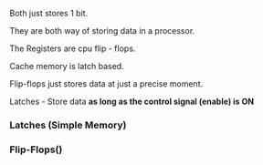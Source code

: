 Both just stores 1 bit.

They are both way of storing data in a processor.

The Registers are cpu flip - flops.

Cache memory is latch based.

Flip-flops just stores data at just a precise moment.

Latches - Store data **as long as the control signal (enable) is ON**
### Latches (Simple Memory)
### Flip-Flops()